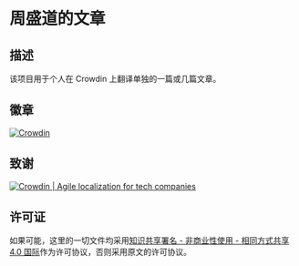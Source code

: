 # 周盛道的文章

## 描述

该项目用于个人在 Crowdin 上翻译单独的一篇或几篇文章。

## 徽章

[![Crowdin](https://badges.crowdin.net/zhoushengdao-articles/localized.svg)](https://crowdin.com/project/zhoushengdao-articles)

## 致谢

[![Crowdin | Agile localization for tech companies](https://badges.crowdin.net/badge/dark/crowdin-on-light.png)](https://crowdin.com/?utm_source=badge&utm_medium=referral&utm_campaign=badge-add-on)

## 许可证

如果可能，这里的一切文件均采用[知识共享署名 - 非商业性使用 - 相同方式共享 4.0 国际](https://creativecommons.org/licenses/by-nc-sa/4.0/deed.zh)作为许可协议，否则采用原文的许可协议。

